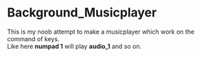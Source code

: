 # Background_Musicplayer
This is my noob attempt to make a musicplayer which work on the command of keys.<br/>
Like here <b>numpad 1</b> will play <b>audio_1</b> and so on.
